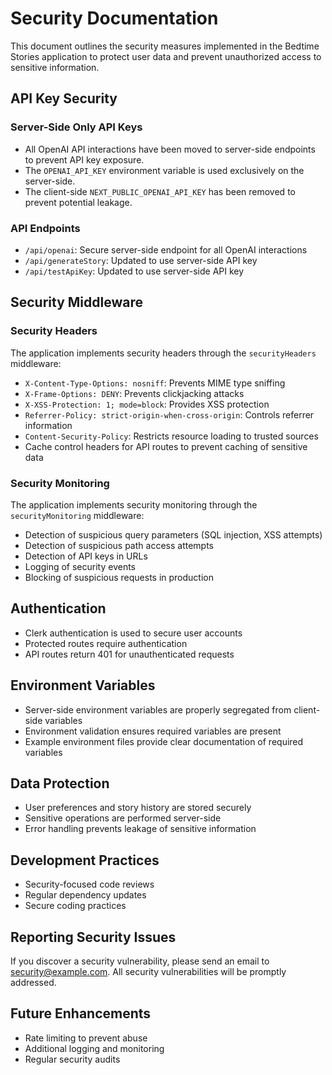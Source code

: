 # Security Documentation

This document outlines the security measures implemented in the Bedtime Stories application to
protect user data and prevent unauthorized access to sensitive information.

## API Key Security

### Server-Side Only API Keys

- All OpenAI API interactions have been moved to server-side endpoints to prevent API key exposure.
- The `OPENAI_API_KEY` environment variable is used exclusively on the server-side.
- The client-side `NEXT_PUBLIC_OPENAI_API_KEY` has been removed to prevent potential leakage.

### API Endpoints

- `/api/openai`: Secure server-side endpoint for all OpenAI interactions
- `/api/generateStory`: Updated to use server-side API key
- `/api/testApiKey`: Updated to use server-side API key

## Security Middleware

### Security Headers

The application implements security headers through the `securityHeaders` middleware:

- `X-Content-Type-Options: nosniff`: Prevents MIME type sniffing
- `X-Frame-Options: DENY`: Prevents clickjacking attacks
- `X-XSS-Protection: 1; mode=block`: Provides XSS protection
- `Referrer-Policy: strict-origin-when-cross-origin`: Controls referrer information
- `Content-Security-Policy`: Restricts resource loading to trusted sources
- Cache control headers for API routes to prevent caching of sensitive data

### Security Monitoring

The application implements security monitoring through the `securityMonitoring` middleware:

- Detection of suspicious query parameters (SQL injection, XSS attempts)
- Detection of suspicious path access attempts
- Detection of API keys in URLs
- Logging of security events
- Blocking of suspicious requests in production

## Authentication

- Clerk authentication is used to secure user accounts
- Protected routes require authentication
- API routes return 401 for unauthenticated requests

## Environment Variables

- Server-side environment variables are properly segregated from client-side variables
- Environment validation ensures required variables are present
- Example environment files provide clear documentation of required variables

## Data Protection

- User preferences and story history are stored securely
- Sensitive operations are performed server-side
- Error handling prevents leakage of sensitive information

## Development Practices

- Security-focused code reviews
- Regular dependency updates
- Secure coding practices

## Reporting Security Issues

If you discover a security vulnerability, please send an email to
[security@example.com](mailto:security@example.com). All security vulnerabilities will be promptly
addressed.

## Future Enhancements

- Rate limiting to prevent abuse
- Additional logging and monitoring
- Regular security audits
